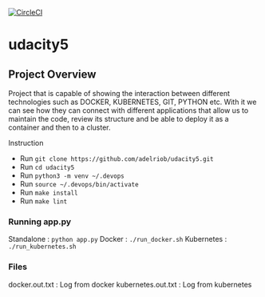 [![CircleCI](https://circleci.com/gh/adelriob/udacity5.svg?style=svg)](https://circleci.com/gh/adelriob/udacity5)


# udacity5
## Project Overview
Project that is capable of showing the interaction between different technologies such as DOCKER, KUBERNETES, GIT, PYTHON etc. With it we can see how they can connect with different applications that allow us to maintain the code, review its structure and be able to deploy it as a container and then to a cluster.

Instruction

* Run `git clone https://github.com/adelriob/udacity5.git`
* Run `cd udacity5`
* Run `python3 -m venv ~/.devops`
* Run `source ~/.devops/bin/activate`
* Run `make install` 
* Run `make lint`

### Running app.py

Standalone          :  `python app.py`
Docker              :  `./run_docker.sh`
Kubernetes          :  `./run_kubernetes.sh`

### Files

docker.out.txt      :   Log from docker
kubernetes.out.txt  :   Log from kubernetes